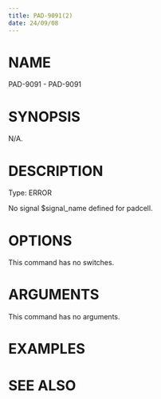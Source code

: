 ```yaml
---
title: PAD-9091(2)
date: 24/09/08
---
```


# NAME

PAD-9091 - PAD-9091

# SYNOPSIS

N/A.

# DESCRIPTION

Type: ERROR

No signal $signal_name defined for padcell.

# OPTIONS

This command has no switches.

# ARGUMENTS

This command has no arguments.

# EXAMPLES

# SEE ALSO
